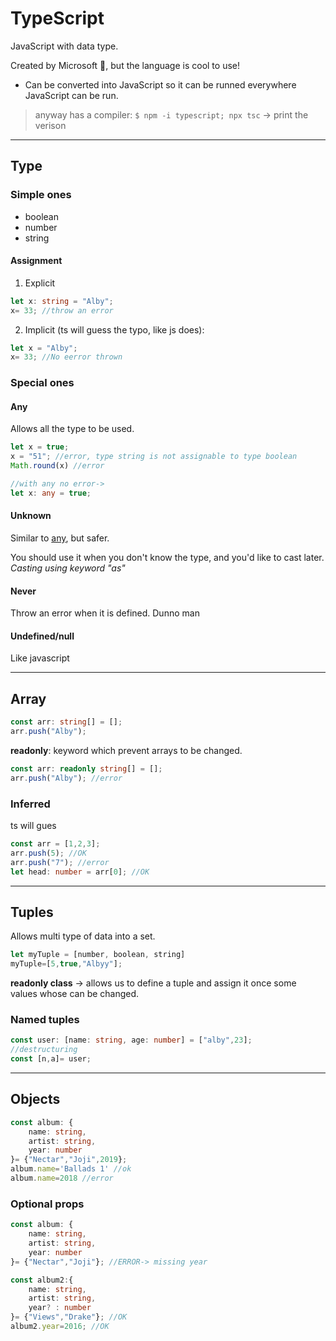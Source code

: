 # TypeScript

JavaScript with data type.

Created by Microsoft 🤮, but the language is cool to use!

- Can be converted into JavaScript so it can be runned everywhere JavaScript can be run.
> anyway has a compiler: `$ npm -i typescript; npx tsc` -> print the verison

--------------------
##  Type

### Simple ones

- boolean
- number
- string

#### Assignment

1. Explicit
```ts
let x: string = "Alby";
x= 33; //throw an error
```

2. Implicit (ts will guess the typo, like js does):
```ts
let x = "Alby";
x= 33; //No eerror thrown
```

### Special ones

#### Any
Allows all the type to be used.
```ts
let x = true;
x = "51"; //error, type string is not assignable to type boolean
Math.round(x) //error

//with any no error->
let x: any = true; 
```

#### Unknown
Similar to [any](####any), but safer.

You should use it when you don't know the type, and you'd like to cast later. <br>
*Casting using keyword "as"*

#### Never
Throw an error when it is defined.
Dunno man

#### Undefined/null
Like javascript


-----------
## Array

```ts
const arr: string[] = [];
arr.push("Alby");
```
**readonly**: keyword which prevent arrays to be changed.
```ts
const arr: readonly string[] = [];
arr.push("Alby"); //error
```
### Inferred
ts will gues
```ts
const arr = [1,2,3];
arr.push(5); //OK
arr.push("7"); //error
let head: number = arr[0]; //OK
```
---------------------
## Tuples

Allows multi type of data into a set.
```ts
let myTuple = [number, boolean, string]
myTuple=[5,true,"Albyy"];
```
**readonly class**
-> allows us to define a tuple and assign it once some values whose can be changed.

### Named tuples

```ts
const user: [name: string, age: number] = ["alby",23];
//destructuring
const [n,a]= user;
```

-----
## Objects
```ts
const album: { 
    name: string,
    artist: string,
    year: number
}= {"Nectar","Joji",2019};
album.name='Ballads 1' //ok
album.name=2018 //error
```
### Optional props
```ts
const album: { 
    name: string,
    artist: string,
    year: number
}= {"Nectar","Joji"}; //ERROR-> missing year

const album2:{
    name: string,
    artist: string,
    year? : number
}= {"Views","Drake"}; //OK
album2.year=2016; //OK
```
